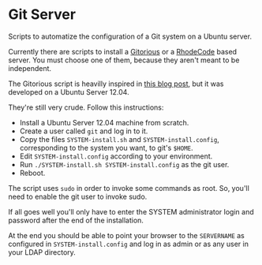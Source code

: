 Git Server
==========

Scripts to automatize the configuration of a Git system on a Ubuntu
server.

Currently there are scripts to install a
[Gitorious](http://gitorious.org/) or a
[RhodeCode](http://rhodecode.org/) based server. You must choose one
of them, because they aren't meant to be independent.

The Gitorious script is heavilly inspired in [this blog
post](http://coding-journal.com/installing-gitorious-on-ubuntu-11-04/),
but it was developed on a Ubuntu Server 12.04.

They're still very crude. Follow this instructions:

* Install a Ubuntu Server 12.04 machine from scratch.
* Create a user called `git` and log in to it.
* Copy the files `SYSTEM-install.sh` and `SYSTEM-install.config`,
  corresponding to the system you want, to git's `$HOME`.
* Edit `SYSTEM-install.config` according to your environment.
* Run `./SYSTEM-install.sh SYSTEM-install.config` as the git user.
* Reboot.

The script uses `sudo` in order to invoke some commands as root. So,
you'll need to enable the git user to invoke sudo.

If all goes well you'll only have to enter the SYSTEM administrator
login and password after the end of the installation.

At the end you should be able to point your browser to the
`SERVERNAME` as configured in `SYSTEM-install.config` and log in as
admin or as any user in your LDAP directory.
